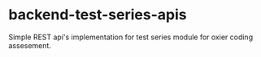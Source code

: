 # backend-test-series-apis
Simple REST api's implementation for test series module for oxier coding assesement.
